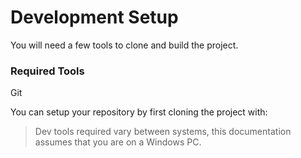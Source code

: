# Development Setup

You will need a few tools to clone and build the project.

### Required Tools

Git 

You can setup your repository by first cloning the project with:


> Dev tools required vary between systems, this documentation assumes that you are on a Windows PC.
